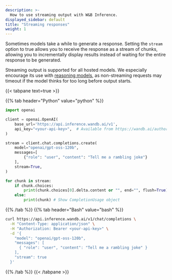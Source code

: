 ```yaml
---
description: >-
  How to use streaming output with W&B Inference.
displayed_sidebar: default
title: "Streaming responses"
weight: 1
---
```


Sometimes models take a while to generate a response.
Setting the `stream` option to true allows you to receive the response as a stream
of chunks, allowing you to incrementally display results instead of waiting for the entire
response to be generated.

Streaming output is supported for all hosted models. We especially encourage its
use with [reasoning models](./reasoning), as non-streaming requests may timeout if the model thinks for
too long before output starts.

{{< tabpane text=true >}}

{{% tab header="Python" value="python" %}}

```python {hl_lines=[13,"16-20"]}
import openai

client = openai.OpenAI(
    base_url='https://api.inference.wandb.ai/v1',
    api_key="<your-api-key>",  # Available from https://wandb.ai/authorize
)

stream = client.chat.completions.create(
    model="openai/gpt-oss-120b",
    messages=[
        {"role": "user", "content": "Tell me a rambling joke"}
    ],
    stream=True,
)

for chunk in stream:
    if chunk.choices:
        print(chunk.choices[0].delta.content or "", end="", flush=True)
    else:
        print(chunk) # Show CompletionUsage object
```

{{% /tab %}}
{{% tab header="Bash" value="bash" %}}

```bash {hl_lines=[9]}
curl https://api.inference.wandb.ai/v1/chat/completions \
  -H "Content-Type: application/json" \
  -H "Authorization: Bearer <your-api-key>" \
  -d '{
    "model": "openai/gpt-oss-120b",
    "messages": [
      { "role": "user", "content": "Tell me a rambling joke" }
    ],
    "stream": true
  }'
```

{{% /tab %}}
{{< /tabpane >}}
